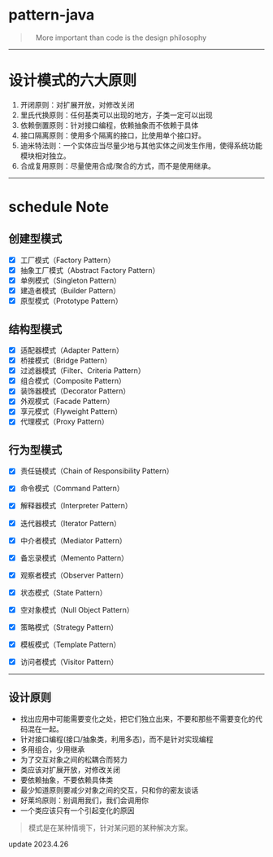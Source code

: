 # pattern-java
>&emsp;More important than code is the design philosophy

---
# 设计模式的六大原则
1. 开闭原则：对扩展开放，对修改关闭
2. 里氏代换原则：任何基类可以出现的地方，子类一定可以出现
3. 依赖倒置原则：针对接口编程，依赖抽象而不依赖于具体
4. 接口隔离原则：使用多个隔离的接口，比使用单个接口好。
5. 迪米特法则：一个实体应当尽量少地与其他实体之间发生作用，使得系统功能模块相对独立。
6. 合成复用原则：尽量使用合成/聚合的方式，而不是使用继承。


---

# schedule Note

## 创建型模式

- [x] 工厂模式（Factory Pattern）
- [x] 抽象工厂模式（Abstract Factory Pattern）
- [x] 单例模式（Singleton Pattern）
- [x] 建造者模式（Builder Pattern）
- [x] 原型模式（Prototype Pattern）

## 结构型模式

- [x] 适配器模式（Adapter Pattern）
- [x] 桥接模式（Bridge Pattern）
- [x] 过滤器模式（Filter、Criteria Pattern）
- [x] 组合模式（Composite Pattern）
- [x] 装饰器模式（Decorator Pattern）
- [x] 外观模式（Facade Pattern）
- [x] 享元模式（Flyweight Pattern）
- [x] 代理模式（Proxy Pattern）

## 行为型模式

- [x] 责任链模式（Chain of Responsibility Pattern）
- [x] 命令模式（Command Pattern）
- [x] 解释器模式（Interpreter Pattern）
- [x] 迭代器模式（Iterator Pattern）
- [x] 中介者模式（Mediator Pattern）
- [x] 备忘录模式（Memento Pattern）
- [x] 观察者模式（Observer Pattern）
- [x] 状态模式（State Pattern）
- [x] 空对象模式（Null Object Pattern）
- [x] 策略模式（Strategy Pattern）
- [x] 模板模式（Template Pattern）
- [x] 访问者模式（Visitor Pattern）


---
## 设计原则
- 找出应用中可能需要变化之处，把它们独立出来，不要和那些不需要变化的代码混在一起。
- 针对接口编程(接口/抽象类，利用多态)，而不是针对实现编程
- 多用组合，少用继承
- 为了交互对象之间的松耦合而努力
- 类应该对扩展开放，对修改关闭
- 要依赖抽象，不要依赖具体类
- 最少知道原则要减少对象之间的交互，只和你的密友谈话
- 好莱坞原则：别调用我们，我们会调用你
- 一个类应该只有一个引起变化的原因

> 模式是在某种情境下，针对某问题的某种解决方案。


update 2023.4.26
